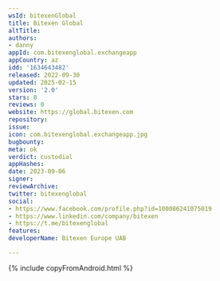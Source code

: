 ```yaml
---
wsId: bitexenGlobal
title: Bitexen Global
altTitle: 
authors:
- danny
appId: com.bitexenglobal.exchangeapp
appCountry: az
idd: '1634643482'
released: 2022-09-30
updated: 2025-02-15
version: '2.0'
stars: 0
reviews: 0
website: https://global.bitexen.com
repository: 
issue: 
icon: com.bitexenglobal.exchangeapp.jpg
bugbounty: 
meta: ok
verdict: custodial
appHashes: 
date: 2023-09-06
signer: 
reviewArchive: 
twitter: bitexenglobal
social:
- https://www.facebook.com/profile.php?id=100086241075019
- https://www.linkedin.com/company/bitexen
- https://t.me/bitexenglobal
features: 
developerName: Bitexen Europe UAB

---
```


{% include copyFromAndroid.html %}